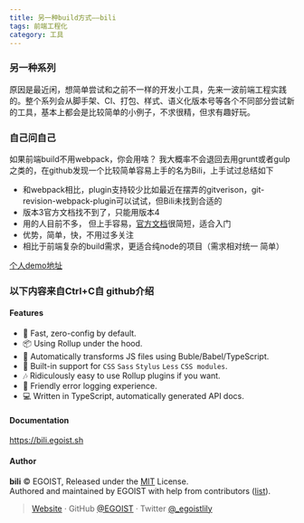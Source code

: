 ```yaml
---
title: 另一种build方式——bili
tags: 前端工程化
category: 工具
---
```

### 另一种系列
原因是最近闲，想简单尝试和之前不一样的开发小工具，先来一波前端工程实践的。整个系列会从脚手架、CI、打包、样式、语义化版本号等各个不同部分尝试新的工具，基本上都会是比较简单的小例子，不求很精，但求有趣好玩。

### 自己问自己
如果前端build不用webpack，你会用啥？
我大概率不会退回去用grunt或者gulp之类的，在github发现一个比较简单容易上手的名为Bili，上手试过总结如下
- 和webpack相比，plugin支持较少比如最近在摆弄的gitverison，git-revision-webpack-plugin可以试试，但Bili未找到合适的
- 版本3官方文档找不到了，只能用版本4
- 用的人目前不多， 但上手容易，[官方文档][1]很简短，适合入门
- 优势，简单，快，不用过多关注
- 相比于前端复杂的build需求，更适合纯node的项目（需求相对统一 简单）

[个人demo地址][2]

### 以下内容来自Ctrl+C自 github介绍

#### Features

- 🚀 Fast, zero-config by default.
- 📦 Using Rollup under the hood.
- 🚗 Automatically transforms JS files using Buble/Babel/TypeScript.
- 💅 Built-in support for `CSS` `Sass` `Stylus` `Less` `CSS modules`.
- 🎶 Ridiculously easy to use Rollup plugins if you want.
- 🚨 Friendly error logging experience.
- 💻 Written in TypeScript, automatically generated API docs.



#### Documentation

https://bili.egoist.sh

#### Author

**bili** © EGOIST, Released under the [MIT](./LICENSE) License.<br>
Authored and maintained by EGOIST with help from contributors ([list](https://github.com/egoist/bili/contributors)).

> [Website](https://egoist.sh) · GitHub [@EGOIST](https://github.com/egoist) · Twitter [@\_egoistlily](https://twitter.com/_egoistlily)


  [1]: https://bili.egoist.sh
  [2]: https://github.com/caoyangyang/mini-tools